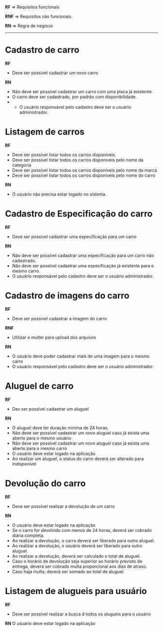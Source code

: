**RF** => Requisitos funcionais

**RNF** => Requisitos não funcionais

**RN** => Regra de negócio

---
# Cadastro de carro

**RF**
- Deve ser possível  cadastrar um novo carro

**RN**
- Não deve ser possível cadastrar um carro com uma placa já existente.
- O carro deve ser cadastrado, por padrão com disponibilidade.
- * O usuário responsável pelo cadastro deve ser o usuário administrador.

# Listagem de carros

**RF**
- Deve ser possível listar todos os carros disponíveis.
- Deve ser possível listar todos os carros disponíveis pelo nome da categoria
- Deve ser possível listar todos os carros disponíveis pelo nome da marca
- Deve ser possível listar todos os carros disponíveis pelo nome do carro

**RN**
- O usuário não precisa estar logado no sistema.

# Cadastro de Especificação do carro

**RF**
- Deve ser possível cadastrar uma especificação para um carro

**RN**
- Não deve ser possível cadastrar uma especificação para um carro não cadastrado.
- Não deve ser possível cadastrar uma especificação já existente para o mesmo carro.
- O usuário responsável pelo cadastro deve ser o usuário administrador.

# Cadastro de imagens do carro

**RF**
- Deve ser possível cadastrar  a imagem do carro

**RNF**
- Utilizar o multer para upload dos arquivos

**RN**
- O usuário deve poder cadastrar mais de uma imagem para o mesmo carro
- O usuário responsável pelo cadastro deve ser o usuário administrador.


# Aluguel de carro

**RF**
- Dev ser possível cadastrar um aluguel

**RN**
- O aluguel deve ter duração minima de 24 horas.
- Não deve ser possível cadastrar um novo aluguel caso já exista uma aberto para o  mesmo usuário
- Não deve ser possível cadastrar um novo aluguel caso já exista uma aberto para o  mesmo carro
- O usuário deve estar logado na aplicação
- Ao realizar um aluguel, o status do carro deverá ser alterado para indisponível

# Devolução do carro

**RF**
- Deve ser possível realizar a devolução de um carro

**RN**
- O usuário deve estar logado na aplicação
- Se o carro for devolvido com menos de 24 horas, deverá ser cobrado diária completa.
- Ao realizar a devolução, o carro deverá ser liberado para outro aluguel.
- Ao realizar a devolução, o usuário deverá ser liberado para outro aluguel.
- Ao realizar a devolução, deverá ser calculado o total de aluguel.
- Caso o horário de devolução seja superior ao horário previsto de entrega, deverá ser cobrado multa proporcional aos dias de atraso.
- Caso haja multa, deverá ser somado ao total de aluguel.

# Listagem de alugueis para usuário

**RF**
- Deve ser possível realizar a busca d todos os alugueis para o usuário

**RN**
O usuário deve estar logado na aplicação